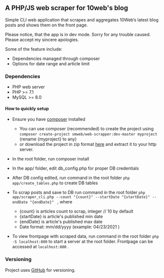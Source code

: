 ## A PHP/JS web scraper for 10web's blog
Simple CLI web application that scrapes and aggregates 10Web’s latest blog posts and shows them on the front page. 

Please notice, that the app is in dev mode. Sorry for any trouble caused. Please accept my sincere apologies.

Some of the feature include:
* Dependencies managed through composer
* Options for date range and article limit
### Dependencies
- PHP web server
- PHP >= 7.1
- MySQL >= 8.0

#### How to quickly setup
* Ensure you have [composer](www.getcomposer.org) installed 

    * You can use composer (recommended) to create the project using `composer create-project smweb/web-scrapper:dev-master myproject`   (rename {myproject} to any)
    * or download the project in zip format [here](https://github.com/smwebstudio/web-scrap/archive/refs/heads/master.zip) and extract it to your http server.                                                          	
* In the root folder, run composer install
* In the app/ folder, edit db_config.php for proper DB credentials
* After DB config edited, run command in the root folder `php app/create_tables.php` to create DB tables
* To scrap posts and save to DB run command in the root folder `php app/scraper_cli.php --count "{count}" --startDate "{startDate}" --endDate "{endDate}" ` , where
    * {count} is articles count to scrap, integer // 10 by default
    * {startDate} is article's published min date
    * {endDate} is article's published max date
    * Date format: mm/dd/yyyy (example: 04/23/2021 )
* To view frontpage with scraped data, run command in the root folder `php -S localhost:800` to start a server at the root folder. Frontpage can be accessed at `localhost:800` .



### Versioning
Project uses [GitHub](https://github.com/) for versioning.

